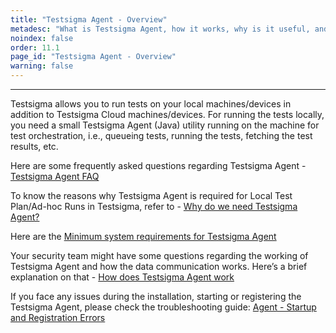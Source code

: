 ```yaml
---
title: "Testsigma Agent - Overview"
metadesc: "What is Testsigma Agent, how it works, why is it useful, and other frequently asked questions regarding it."
noindex: false
order: 11.1
page_id: "Testsigma Agent - Overview"
warning: false
---
```


---

Testsigma allows you to run tests on your local machines/devices in addition to Testsigma Cloud machines/devices. For running the tests locally, you need a small Testsigma Agent (Java) utility running on the machine for test orchestration, i.e., queueing tests, running the tests, fetching the test results, etc.

Here are some frequently asked questions regarding Testsigma Agent - [Testsigma Agent FAQ](https://testsigma.com/docs/agent/faqs/)

To know the reasons why Testsigma Agent is required for Local Test Plan/Ad-hoc Runs in Testsigma, refer to - [Why do we need Testsigma Agent?](https://testsigma.com/docs/agent/faqs/)

Here are the [Minimum system requirements for Testsigma Agent](https://docs.google.com/document/d/1Jg6Zygwtvh87ctfXMqQJ7FQgN_yt68wn2xgEdh1Bk8o/edit#heading=h.oryorf5azev1)

Your security team might have some questions regarding the working of Testsigma Agent and how the data communication works. Here’s a brief explanation on that - [How does Testsigma Agent work](https://testsigma.com/docs/agent/faqs/)

If you face any issues during the installation, starting or registering the Testsigma Agent, please check the troubleshooting guide: [Agent - Startup and Registration Errors](https://testsigma.com/docs/agent/troubleshooting/setup-issues/)
